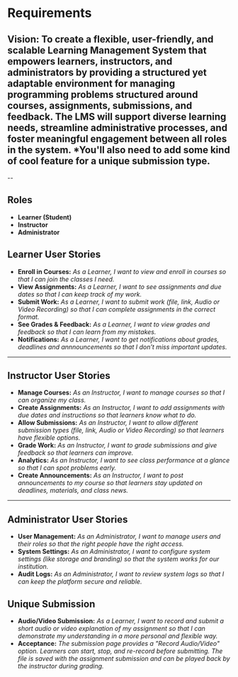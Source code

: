 # Requirements

## Vision: To create a flexible, user-friendly, and scalable Learning Management System that empowers learners, instructors, and administrators by providing a structured yet adaptable environment for managing programming problems structured around courses, assignments, submissions, and feedback. The LMS will support diverse learning needs, streamline administrative processes, and foster meaningful engagement between all roles in the system. *You'll also need to add some kind of cool feature for a unique submission type. 

-- 

## Roles
 - **Learner (Student)**
 - **Instructor**
 - **Administrator**

## Learner User Stories
- **Enroll in Courses:** *As a Learner, I want to view and enroll in courses so that I can join the classes I need.*  
- **View Assignments:** *As a Learner, I want to see assignments and due dates so that I can keep track of my work.*  
- **Submit Work:** *As a Learner, I want to submit work (file, link, Audio or Video Recording) so that I can complete assignments in the correct format.*  
- **See Grades & Feedback:** *As a Learner, I want to view grades and feedback so that I can learn from my mistakes.*  
- **Notifications:** *As a Learner, I want to get notifications about grades, deadlines and annnouncements so that I don’t miss important updates.*  

---

## Instructor User Stories
- **Manage Courses:** *As an Instructor, I want to manage courses so that I can organize my class.*  
- **Create Assignments:** *As an Instructor, I want to add assignments with due dates and instructions so that learners know what to do.*  
- **Allow Submissions:** *As an Instructor, I want to allow different submission types (file, link, Audio or Video Recording) so that learners have flexible options.*  
- **Grade Work:** *As an Instructor, I want to grade submissions and give feedback so that learners can improve.*  
- **Analytics:** *As an Instructor, I want to see class performance at a glance so that I can spot problems early.*  
- **Create Announcements:** *As an Instructor, I want to post announcements to my course so that learners stay updated on deadlines, materials, and class news.*  

---

## Administrator User Stories
- **User Management:** *As an Administrator, I want to manage users and their roles so that the right people have the right access.*  
- **System Settings:** *As an Administrator, I want to configure system settings (like storage and branding) so that the system works for our institution.*  
- **Audit Logs:** *As an Administrator, I want to review system logs so that I can keep the platform secure and reliable.*  

## Unique Submission
- **Audio/Video Submission:** *As a Learner, I want to record and submit a short audio or video explanation of my assignment so that I can demonstrate my understanding in a more personal and flexible way.*
- **Acceptance:** *The submission page provides a "Record Audio/Video" option. Learners can start, stop, and re-record before submitting. The file is saved with the assignment submission and can be played back by the instructor during grading.*